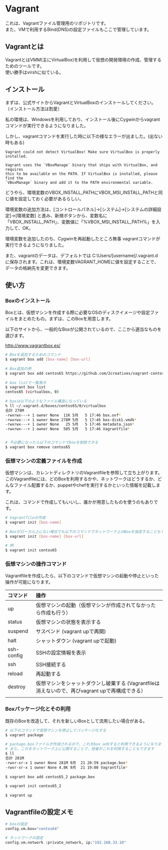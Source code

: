 # Vagrant

これは、Vagrantファイル管理用のリポジトリです。  
また、VMで利用するBind(DNS)の設定ファイルもここで管理しています。


## Vagrantとは
VagrantとはVMM(主にVirtualBox)を利用して仮想の開発環境の作成、管理するためのツールです。  
使い勝手はvirshに似ている。


## インストール
まずは、公式サイトからVagrantとVirtualBoxのインストールしてください。 （インストール方法は割愛）

私の環境は、Windowsを利用しており、インストール後にCygwinからvagrantコマンドが実行できるようになりました。

しかし、vagrantコマンドを実行した時に以下の様なエラーが出ました。(出ない時もある)

```
Vagrant could not detect VirtualBox! Make sure VirtualBox is properly installed.

Vagrant uses the `VBoxManage` binary that ships with VirtualBox, and requires
this to be available on the PATH. If VirtualBox is installed, please find the
`VBoxManage` binary and add it to the PATH environmental variable.
```

どうやら、環境変数のVBOX_INSTALL_PATHにVBOX_MSI_INSTALL_PATHと同じ値を設定しておく必要があるらしい。

環境変数の追加方法は、[コントロールパネル]→[システム]→[システムの詳細設定]→[環境変数] と進み、新規ボタンから、変数名に「VBOX_INSTALL_PATH」、変数値に「%VBOX_MSI_INSTALL_PATH%」を入力して、OK。

環境変数を追加したのち、Cygwinを再起動したところ無事 vagrantコマンドが実行できるようになりました。

また、vagrantのデータは、デフォルトでは C:\Users/[username]/.vagrant.d に保存されます。これは、環境変数VAGRANT_HOMEに値を設定することで、データの格納先を変更できます。


## 使い方
### Boxのインストール
Boxとは、仮想マシンを作成する際に必要なOSのディスクイメージや設定ファイルをまとめたもの。まずは、このBoxを用意します。

以下のサイトから、一般的なBoxが公開されているので、ここから適当なものを選びます。

http://www.vagrantbox.es/

``` bash
# Boxを追加するためのコマンド
$ vagrant box add [box-name] [box-url]
 
# Box追加の例
$ vagrant box add centos65 https://github.com/2creatives/vagrant-centos/releases/download/v6.5.1/centos65-x86_64-20131205.box
 
# box listで一覧表示
$ vagrant box list
centos65 (virtualbox, 0)
 
# boxは以下のようなファイル構造になっている
% ll ~/.vagrant.d/boxes/centos65/0/virtualbox
合計 278M
-rwxrwx---+ 1 owner None  11K 5月   5 17:46 box.ovf*
-rwxrwx---+ 1 owner None 278M 5月   5 17:46 box-disk1.vmdk*
-rwxrwx---+ 1 owner None   25 5月   5 17:46 metadata.json*
-rwxrwx---+ 1 owner None  505 5月   5 17:46 Vagrantfile*


# 不必要になったら以下のコマンドでboxを削除できる
$ vagrant box remove centos65
```


### 仮想マシンの定義ファイルを作成
仮想マシンは、カレントディレクトリのVagrantfileを参照して立ち上がります。 このVagrantfileには、どのBoxを利用するかや、ネットワークはどうするか、どんなファイル配置するか、puppetやchefを実行するかといった情報を記載します。

これは、コマンドで作成してもいいし、誰かが用意したものを使うのもありです。

``` bash
# Vagrantfileの作成
$ vagrant init [box-name]
 
# Boxがローカル上にない場合でも以下のコマンドでネットワーク上のBoxを指定することもできる
$ vagrant init [box-name] [box-url]
 
# 例
$ vagrant init centos65
```

### 仮想マシンの操作コマンド
Vagrantfileを作成したら、以下のコマンドで仮想マシンの起動や停止といった操作が可能になります。

| コマンド    | 操作                                                                                            |
|:------------|:------------------------------------------------------------------------------------------------|
| up          | 仮想マシンの起動（仮想マシンが作成されてなかったら作成も行う）                                  |
| status      | 仮想マシンの状態を表示する                                                                      |
| suspend     | サスペンド (vagrant upで再開)                                                                   |
| halt        | シャットダウン (vagrant upで起動)                                                               |
| ssh-config  | SSHの設定情報を表示                                                                             |
| ssh         | SSH接続する                                                                                     |
| reload      | 再起動する                                                                                      |
| destroy     | 仮想マシンをシャットダウンし破棄する (Vagrantfileは消えないので、再びvagrant upで再構成できる） |
                                                                                                                |

### Boxパッケージ化とその利用
既存のBoxを改造して、それを新しいBoxとして流用したい場合がある。

``` bash
# 以下のコマンドで仮想マシンを停止してパッケージ化する
$ vagrant package
 
# package.boxファイルが作成されるので、これをbox addすると利用できるようになります
# また、これをネットワーク上に公開することで、他者がこれを利用することもできます
$ ll
合計 281M
-rwxr-xr-x 1 owner None 281M 9月  21 20:59 package.box*
-rwxr-xr-x 1 owner None 4.8K 9月  21 19:08 Vagrantfile*
 
$ vagrant box add centos65_2 package.box
 
$ vagrant init centos65_2
 
$ vagrant up
```

## Vagrantfileの設定メモ

``` bash
# boxの設定
config.vm.box="centos64"
 
# ネットワークの設定
config.vm.network :private_network, ip:"192.168.33.10"
```
